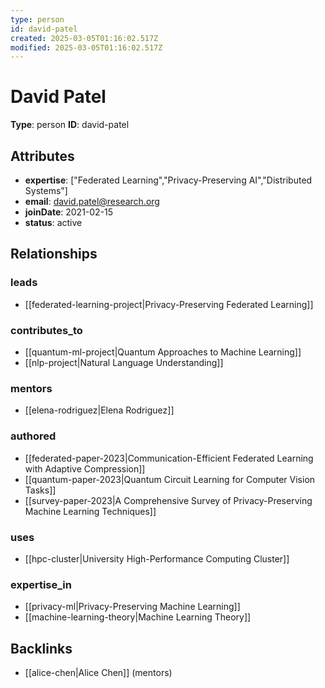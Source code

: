 ```yaml
---
type: person
id: david-patel
created: 2025-03-05T01:16:02.517Z
modified: 2025-03-05T01:16:02.517Z
---
```


# David Patel

**Type**: person
**ID**: david-patel

## Attributes

- **expertise**: ["Federated Learning","Privacy-Preserving AI","Distributed Systems"]
- **email**: david.patel@research.org
- **joinDate**: 2021-02-15
- **status**: active

## Relationships

### leads

- [[federated-learning-project|Privacy-Preserving Federated Learning]]

### contributes_to

- [[quantum-ml-project|Quantum Approaches to Machine Learning]]
- [[nlp-project|Natural Language Understanding]]

### mentors

- [[elena-rodriguez|Elena Rodriguez]]

### authored

- [[federated-paper-2023|Communication-Efficient Federated Learning with Adaptive Compression]]
- [[quantum-paper-2023|Quantum Circuit Learning for Computer Vision Tasks]]
- [[survey-paper-2023|A Comprehensive Survey of Privacy-Preserving Machine Learning Techniques]]

### uses

- [[hpc-cluster|University High-Performance Computing Cluster]]

### expertise_in

- [[privacy-ml|Privacy-Preserving Machine Learning]]
- [[machine-learning-theory|Machine Learning Theory]]

## Backlinks

- [[alice-chen|Alice Chen]] (mentors)

